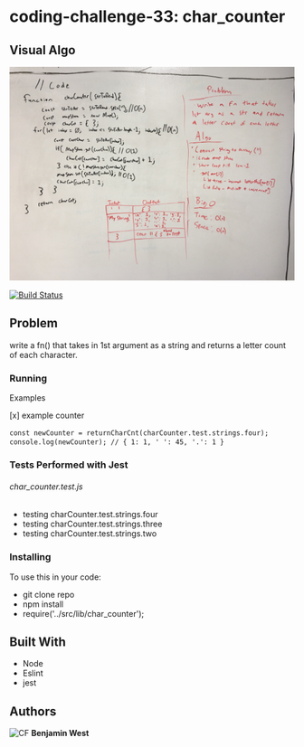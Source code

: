 # coding-challenge-33: char_counter
## Visual Algo
![CF](./src/lib/assests/char_counter.JPG)

[![Build Status](https://travis-ci.com/bgwest/coding-challenges.svg?branch=char_counter)](https://travis-ci.com/bgwest/coding-challenges)

## Problem

write a fn() that takes in 1st argument as a string and returns a letter count of each character.

### Running

Examples

[x] example counter 
```
const newCounter = returnCharCnt(charCounter.test.strings.four);
console.log(newCounter); // { 1: 1, ' ': 45, '.': 1 }
```

### Tests Performed with Jest
###### char_counter.test.js
- testing charCounter.test.strings.four
- testing charCounter.test.strings.three
- testing charCounter.test.strings.two

### Installing

To use this in your code:

- git clone repo 
- npm install 
- require('../src/lib/char_counter');

## Built With

* Node
* Eslint
* jest

## Authors

![CF](http://i.imgur.com/7v5ASc8.png) **Benjamin West** 

